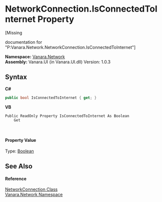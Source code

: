 # NetworkConnection.IsConnectedToInternet Property 
 

\[Missing <summary> documentation for "P:Vanara.Network.NetworkConnection.IsConnectedToInternet"\]

**Namespace:**&nbsp;<a href="6f9c0845-1a20-2cb1-a754-0b5e90c1683a">Vanara.Network</a><br />**Assembly:**&nbsp;Vanara.UI (in Vanara.UI.dll) Version: 1.0.3

## Syntax

**C#**<br />
``` C#
public bool IsConnectedToInternet { get; }
```

**VB**<br />
``` VB
Public ReadOnly Property IsConnectedToInternet As Boolean
	Get
```

<br />

#### Property Value
Type: <a href="http://msdn2.microsoft.com/en-us/library/a28wyd50" target="_blank">Boolean</a>

## See Also


#### Reference
<a href="f14324ae-40fd-5f8b-fa5c-f5daabadd43d">NetworkConnection Class</a><br /><a href="6f9c0845-1a20-2cb1-a754-0b5e90c1683a">Vanara.Network Namespace</a><br />